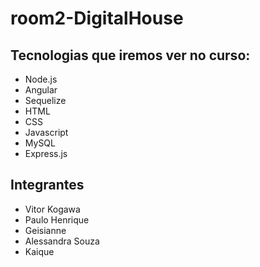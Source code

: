 # room2-DigitalHouse

## Tecnologias que iremos ver no curso:
 - Node.js
 - Angular
 - Sequelize
 - HTML
 - CSS
 - Javascript
 - MySQL
 - Express.js

## Integrantes
 - Vitor Kogawa
 - Paulo Henrique
 - Geisianne
 - Alessandra Souza
 - Kaique
